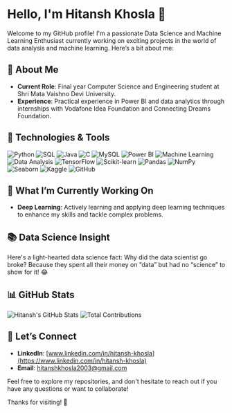 # Hello, I'm Hitansh Khosla 👋

Welcome to my GitHub profile! I'm a passionate Data Science and Machine Learning Enthusiast currently working on exciting projects in the world of data analysis and machine learning. Here’s a bit about me:

## 🚀 About Me

- **Current Role**: Final year Computer Science and Engineering student at Shri Mata Vaishno Devi University.
- **Experience**: Practical experience in Power BI and data analytics through internships with Vodafone Idea Foundation and Connecting Dreams Foundation.

## 🔧 Technologies & Tools
 ![Python](https://img.shields.io/badge/Python-3776AB?style=flat&logo=python&logoColor=white) ![SQL](https://img.shields.io/badge/SQL-4479A1?style=flat&logo=sql&logoColor=white) ![Java](https://img.shields.io/badge/Java-007396?style=flat&logo=java&logoColor=white) ![C](https://img.shields.io/badge/C-A8B9CC?style=flat&logo=c&logoColor=black) ![MySQL](https://img.shields.io/badge/MySQL-00758F?style=flat&logo=mysql&logoColor=white) 
![Power BI](https://img.shields.io/badge/Power_BI-1F77C1?style=flat&logo=powerbi&logoColor=white) ![Machine Learning](https://img.shields.io/badge/Machine_Learning-FF7F0E?style=flat&logo=python&logoColor=white)![Data Analysis](https://img.shields.io/badge/Data_Analysis-FF6F61?style=flat&logo=python&logoColor=white) ![TensorFlow](https://img.shields.io/badge/TensorFlow-FF6F00?style=flat&logo=tensorflow&logoColor=white) ![Scikit-learn](https://img.shields.io/badge/Scikit--learn-F7931E?style=flat&logo=scikit-learn&logoColor=white) ![Pandas](https://img.shields.io/badge/Pandas-150458?style=flat&logo=pandas&logoColor=white) ![NumPy](https://img.shields.io/badge/NumPy-013243?style=flat&logo=numpy&logoColor=white) ![Seaborn](https://img.shields.io/badge/Seaborn-00A3E0?style=flat&logo=python&logoColor=white) ![Kaggle](https://img.shields.io/badge/Kaggle-20BEFF?style=flat&logo=kaggle&logoColor=white) ![GitHub](https://img.shields.io/badge/GitHub-181717?style=flat&logo=github&logoColor=white) 


## 🌟 What I’m Currently Working On

- **Deep Learning**: Actively learning and applying deep learning techniques to enhance my skills and tackle complex problems.

## 📚 Data Science Insight

Here's a light-hearted data science fact: Why did the data scientist go broke? Because they spent all their money on “data” but had no “science” to show for it! 😂

## 📊 GitHub Stats

![Hitansh's GitHub Stats](https://github-readme-stats.vercel.app/api?username=hitanshkhosla&show_icons=true&hide_title=true&count_private=true&include_all_commits=true)
![Total Contributions](https://github-readme-stats.vercel.app/api?username=hitanshkhosla&show_icons=true&count_private=true&hide_title=true&hide=prs&include_all_commits=true)

## 🤝 Let’s Connect

- **LinkedIn**: [www.linkedin.com/in/hitansh-khosla](https://www.linkedin.com/in/hitansh-khosla)
- **Email**: hitanshkhosla2003@gmail.com

Feel free to explore my repositories, and don't hesitate to reach out if you have any questions or want to collaborate!

Thanks for visiting! 🚀
